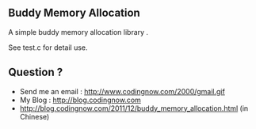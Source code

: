 ## Buddy Memory Allocation

A simple buddy memory allocation library .

See test.c for detail use.

## Question ?

* Send me an email : http://www.codingnow.com/2000/gmail.gif
* My Blog : http://blog.codingnow.com
* http://blog.codingnow.com/2011/12/buddy_memory_allocation.html (in Chinese)
